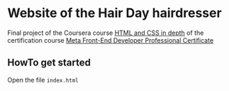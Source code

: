 # Website of the Hair Day hairdresser
Final project of the Coursera course [HTML and CSS in depth](https://www.coursera.org/learn/html-and-css-in-depth) of the certification course [Meta Front-End Developer Professional Certificate](https://www.coursera.org/professional-certificates/meta-front-end-developer)

## HowTo get started

Open the file `index.html`
